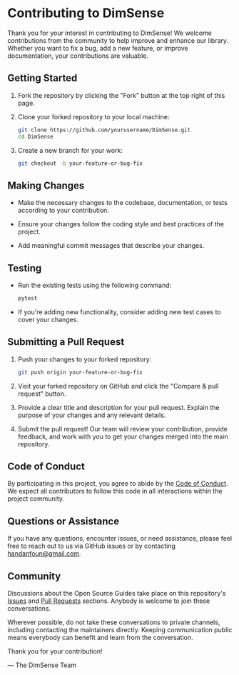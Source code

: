 # Contributing to DimSense

Thank you for your interest in contributing to DimSense! We welcome contributions from the community to help improve and enhance our library. Whether you want to fix a bug, add a new feature, or improve documentation, your contributions are valuable.

## Getting Started

1. Fork the repository by clicking the "Fork" button at the top right of this page.

2. Clone your forked repository to your local machine:

   ```bash
   git clone https://github.com/yourusername/DimSense.git
   cd DimSense
   ```

3. Create a new branch for your work:

   ```bash
   git checkout -b your-feature-or-bug-fix
   ```

## Making Changes

- Make the necessary changes to the codebase, documentation, or tests according to your contribution.

- Ensure your changes follow the coding style and best practices of the project.

- Add meaningful commit messages that describe your changes.

## Testing

- Run the existing tests using the following command:

   ```bash
   pytest
   ```

- If you're adding new functionality, consider adding new test cases to cover your changes.

## Submitting a Pull Request

1. Push your changes to your forked repository:

   ```bash
   git push origin your-feature-or-bug-fix
   ```

2. Visit your forked repository on GitHub and click the "Compare & pull request" button.

3. Provide a clear title and description for your pull request. Explain the purpose of your changes and any relevant details.

4. Submit the pull request! Our team will review your contribution, provide feedback, and work with you to get your changes merged into the main repository.

## Code of Conduct

By participating in this project, you agree to abide by the [Code of Conduct](https://github.com/Tinny-Robot/DimSense/CODE_OF_CONDUCT.md). We expect all contributors to follow this code in all interactions within the project community.

## Questions or Assistance

If you have any questions, encounter issues, or need assistance, please feel free to reach out to us via GitHub issues or by contacting [handanfoun@gmail.com](mailto:handanfoun@gmail.com).

## Community

Discussions about the Open Source Guides take place on this repository's [Issues](https://github.com/github/opensource.guide/issues) and [Pull Requests](https://github.com/github/opensource.guide/pulls) sections. Anybody is welcome to join these conversations.

Wherever possible, do not take these conversations to private channels, including contacting the maintainers directly. Keeping communication public means everybody can benefit and learn from the conversation.

Thank you for your contribution!

— The DimSense Team

